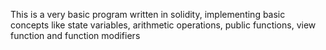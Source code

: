 This is a very basic program written in solidity, implementing basic concepts like state variables, arithmetic operations, public functions, view function and function modifiers

